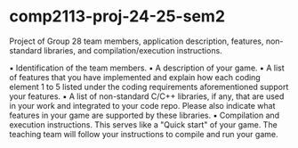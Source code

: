 # comp2113-proj-24-25-sem2

Project of Group 28 
team members, application description, features, non-standard libraries, and compilation/execution instructions.

▪ Identification of the team members. 
▪ A description of your game. 
▪ A list of features that you have implemented and explain how each coding element 1 to 5 listed under the coding requirements aforementioned support your features. 
▪ A list of non-standard C/C++ libraries, if any, that are used in your work and integrated to your code repo. Please also indicate what features in your game are supported by these libraries. 
▪ Compilation and execution instructions. This serves like a "Quick start" of your game. The teaching team will follow your instructions to compile and run your game. 
